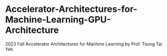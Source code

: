 # Accelerator-Architectures-for-Machine-Learning-GPU-Architecture
2023 Fall Accelerator Architectures for Machine Learning by Prof. Tsung Tai Yeh
